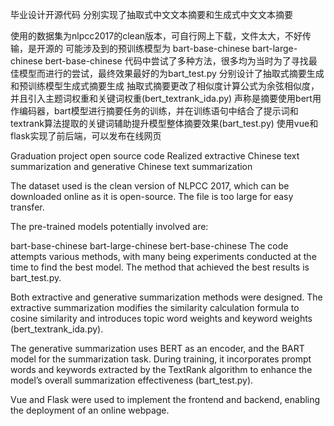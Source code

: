 毕业设计开源代码
分别实现了抽取式中文文本摘要和生成式中文文本摘要

使用的数据集为nlpcc2017的clean版本，可自行网上下载，文件太大，不好传输，是开源的
可能涉及到的预训练模型为
bart-base-chinese
bart-large-chinese
bert-base-chinese
代码中尝试了多种方法，很多均为当时为了寻找最佳模型而进行的尝试，最终效果最好的为bart_test.py
分别设计了抽取式摘要生成和预训练模型生成式摘要生成
抽取式摘要更改了相似度计算公式为余弦相似度，并且引入主题词权重和关键词权重(bert_textrank_ida.py)
声称是摘要使用bert用作编码器，bart模型进行摘要任务的训练，并在训练语句中结合了提示词和textrank算法提取的关键词辅助提升模型整体摘要效果(bart_test.py)
使用vue和flask实现了前后端，可以发布在线网页

Graduation project open source code
Realized extractive Chinese text summarization and generative Chinese text summarization

The dataset used is the clean version of NLPCC 2017, which can be downloaded online as it is open-source. The file is too large for easy transfer.

The pre-trained models potentially involved are:

bart-base-chinese
bart-large-chinese
bert-base-chinese
The code attempts various methods, with many being experiments conducted at the time to find the best model. The method that achieved the best results is bart_test.py.

Both extractive and generative summarization methods were designed. The extractive summarization modifies the similarity calculation formula to cosine similarity and introduces topic word weights and keyword weights (bert_textrank_ida.py).

The generative summarization uses BERT as an encoder, and the BART model for the summarization task. During training, it incorporates prompt words and keywords extracted by the TextRank algorithm to enhance the model’s overall summarization effectiveness (bart_test.py).

Vue and Flask were used to implement the frontend and backend, enabling the deployment of an online webpage.
